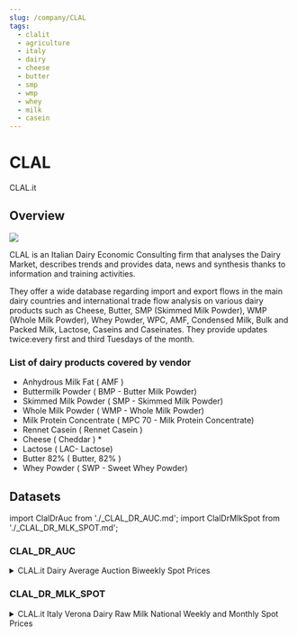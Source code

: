 ```yaml
---
slug: /company/CLAL
tags:
  - clalit
  - agriculture
  - italy
  - dairy
  - cheese
  - butter
  - smp
  - wmp
  - whey
  - milk
  - casein
---
```

CLAL
============================================================

CLAL.it 

## Overview

![](/img/data/clalit.png)

CLAL is an Italian Dairy Economic Consulting firm that analyses the Dairy Market, describes trends and provides data, news and synthesis thanks to information and training activities.

They offer a wide database regarding import and export flows in the main dairy countries and international trade flow analysis on various dairy products such as Cheese, Butter, SMP (Skimmed Milk Powder), WMP (Whole Milk Powder), Whey Powder, WPC, AMF, Condensed Milk, Bulk and Packed Milk, Lactose, Caseins and Caseinates. They provide updates twice:every first and third Tuesdays of the month.

### List of dairy products covered by vendor

*   Anhydrous Milk Fat ( AMF )    
*   Buttermilk Powder ( BMP - Butter Milk Powder)    
*   Skimmed Milk Powder ( SMP - Skimmed Milk Powder)    
*   Whole Milk Powder ( WMP - Whole Milk Powder)    
*   Milk Protein Concentrate ( MPC 70 - Milk Protein Concentrate)    
*   Rennet Casein ( Rennet Casein )    
*   Cheese ( Cheddar ) *    
*   Lactose ( LAC- Lactose)    
*   Butter 82% ( Butter, 82% )    
*   Whey Powder ( SWP - Sweet Whey Powder)    

## Datasets

import ClalDrAuc from './_CLAL_DR_AUC.md';
import ClalDrMlkSpot from './_CLAL_DR_MLK_SPOT.md';


### CLAL_DR_AUC
<details>
<summary>CLAL.it Dairy Average Auction Biweekly Spot Prices</summary>
<ClalDrAuc />
</details>

### CLAL_DR_MLK_SPOT
<details>
<summary>CLAL.it Italy Verona Dairy Raw Milk National Weekly and Monthly Spot Prices</summary>
<ClalDrMlkSpot />
</details>



